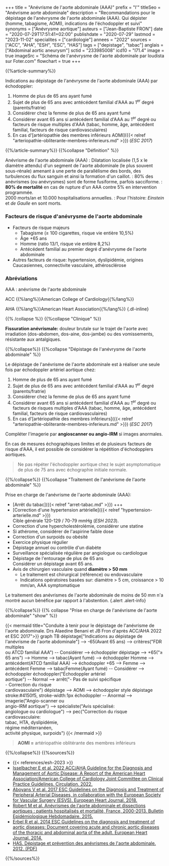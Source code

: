 +++
title = "Anévrisme de l'aorte abdominale (AAA)"
prefix = "l'"
titleSeo = "Anévrisme aorte abdominale"
description = "Recommandations pour le dépistage de l'anévrysme de l'aorte abdominale (AAA). Qui dépister (homme, tabagisme, AOMI), indications de l'échodoppler et suivi"
synonyms = ["Anévrysme aortique"]
auteurs = ["Jean-Baptiste FRON"]
date = "2020-07-29T17:51:41+02:00"
publishdate = "2020-07-29"
lastmod = "2023-11-02"
specialites = ["cardiologie"]
annees = "2022"
sources = ["ACC", "AHA", "ESH", "ESC", "HAS"]
tags = ["depistage", "tabac"]
anglais = ["Abdominal aortic aneurysm"]
sctid = "233985008"
icd10 = "I71.4"
image = true
imageSrc = "Schéma de l'anévrysme de l'aorte abdominale par loudista sur Foter.com"
flowchart = true
+++

{{%article-summary%}}

Indications au dépistage de l'anévrysme de l'aorte abdominale (AAA) par échodoppler:

1. Homme de plus de 65 ans ayant fumé
2. Sujet de plus de 65 ans avec antécédent familial d'AAA au 1<sup>er</sup> degré (parents/fratrie)
3. Considérer chez la femme de plus de 65 ans ayant fumé
4. Considérer avant 65 ans si antécédent familial d'AAA au 1<sup>er</sup> degré ou facteurs de risque multiples d'AAA (tabac, homme, âge, antécédent familial, facteurs de risque cardiovasculaires)
5. En cas d'[artériopathie des membres inférieurs AOMI]({{< relref "arteriopathie-obliterante-membres-inferieurs.md" >}}) (*ESC 2017*)

{{%/article-summary%}}
{{%collapse "Définition" %}}

Anévrisme de l'aorte abdominale (AAA)
: Dilatation localisée (1,5 x le diamètre attendu) d'un segment de l'aorte abdominale (le plus souvent sous-rénale) amenant à une perte de parallélisme des bords, des turbulences du flux sanguin et ainsi la formation d'un caillot.
: 80% des anévrismes (ou anévrysmes) sont de forme fusiforme, parfois sacciforme.
: **80% de mortalité** en cas de rupture d'un AAA contre 5% en intervention programmée.  
2000 morts/an et 10.000 hospitalisations annuelles.
: Pour l'histoire: *Einstein* et *de Gaulle* en sont morts.

### Facteurs de risque d'anévrysme de l'aorte abdominale

- Facteurs de risque majeurs
  - Tabagisme (≥ 100 cigarettes, risque vie entière 10,5%)
  - Âge +65 ans
  - Homme (ratio 13/1, risque vie entière 8,2%)
  - Antécédent familial au premier degré d'anévrysme de l'aorte abdominale
- Autres facteurs de risque: hypertension, dyslipidémie, origines Caucasiennes, connectivite vasculaire, athérosclérose

### Abréviations

AAA
: anévrisme de l'aorte abdominale

ACC
{{%lang%}}American College of Cardiology{{%/lang%}}

AHA
{{%lang%}}American Heart Association{{%/lang%}}
{.dl-inline}

{{% /collapse %}}
{{%collapse "Clinique" %}}

**Fissuration anévrismale:** douleur brutale sur le trajet de l'aorte avec irradiation (dos-abdomen, dos-aine, dos-jambe) ou des vomissements, résistante aux antalgiques.

{{%/collapse%}}
{{%collapse "Dépistage de l'anévrysme de l'aorte abdominale" %}}

Le dépistage de l'anévrisme de l'aorte abdominale est à réaliser une seule fois par échodoppler artériel aortique chez:

1. Homme de plus de 65 ans ayant fumé
2. Sujet de plus de 65 ans avec antécédent familial d'AAA au 1<sup>er</sup> degré (parents/fratrie)
3. Considérer chez la femme de plus de 65 ans ayant fumé
4. Considérer avant 65 ans si antécédent familial d'AAA au 1<sup>er</sup> degré ou facteurs de risques multiples d'AAA (tabac, homme, âge, antécédent familial, facteurs de risque cardiovasculaires)
5. En cas d'[artériopathie des membres inférieurs]({{< relref "arteriopathie-obliterante-membres-inferieurs.md" >}}) (*ESC 2017*)

Compléter l'imagerie par **angioscanner ou angio-IRM** si images anormales.

En cas de mesures échographiques limites et de plusieurs facteurs de risque d'AAA, il est possible de considérer la répétition d'échodopplers aortiques.

> Ne pas répéter l'échodoppler aortique chez le sujet asymptomatique de plus de 75 ans avec échographie initiale normale.

{{%/collapse%}}
{{%collapse "Traitement de l'anévrisme de l'aorte abdominale" %}}

Prise en charge de l'anévrisme de l'aorte abdominale (AAA):

- [Arrêt du tabac]({{< relref "arret-tabac.md" >}}) +++
- [Correction d'une hypertension artérielle]({{< relref "hypertension-arterielle.md" >}})  
  Cible générale 120-129 / 70-79 mmHg (*ESH 2023*).
- Correction d'une hypercholestérolémie, considérer une statine
- Si athérome, considérer de l'aspirine faible dose
- Correction d'un surpoids ou obésité
- Exercice physique régulier
- Dépistage annuel ou contrôle d'un diabète
- Surveillance spécialisée régulière par angiologue ou cardiologue
- Dépistage de l'entourage de plus de 65 ans  
  Considérer un dépistage avant 65 ans.
- Avis de chirurgien vasculaire quand **diamètre > 50 mm**
  - Le traitement est chirurgical (référence) ou endovasculaire
  - Indications opératoires basées sur: diamètre > 5 cm, croissance > 10 mm/an, AAA symptomatique

Le traitement des anévrismes de l'aorte abdominale de moins de 50 mm n'a montré aucun bénéfice par rapport à l'abstention.
{.alert .alert-info}

{{%/collapse%}}
{{% collapse "Prise en charge de l'anévrisme de l'aorte abdominale" "show" %}}

{{< mermaid title="Conduite à tenir pour le dépistage de l'anévrisme de l'aorte abdominale. Drs Alaedine Benani et JB Fron d'après ACC/AHA 2022 et ESC 2017">}}
graph TB
  dépistage["Indications au dépistage de<br>l'anévrisme de l'aorte abdominale"] --> -65(Avant 65 ans) --> critères("FDR multiples<br>ou ATCD familial AAA") -- Considérer --> échodoppler
  dépistage --> +65("≥ 65 ans") --> Homme --> tabac(Ayant fumé) --> échodoppler
      Homme --> antécédent(ATCD familial AAA) --> échodoppler
    +65 --> Femme --> antécédent
    Femme --> tabacFemme(Ayant fumé) -- Considérer --> échodoppler
    échodoppler("Échodoppler artériel<br>aortique") -- Normal --> arrêt("- Pas de suivi spécifique<br>- Correction du risque<br>cardiovasculaire")
    dépistage --> AOMI --> échodoppler
  style dépistage stroke:#4150f5, stroke-width:1px
    échodoppler -- Anormal --> imagerie("Angio-scanner ou<br>angio-IRM aortique") --> spécialiste("Avis spécialisé:<br>angiologue ou cardiologue") --> pec("Correction du risque<br>cardiovasculaire:<br>tabac, HTA, dyslipidémie,<br>régime méditerranéen,<br>activité physique, surpoids")
{{< /mermaid >}}

> **AOMI =** artériopathie oblitérante des membres inférieurs

{{%/collapse%}}
{{%sources%}}

- {{< references/esh-2023 >}}
- [Isselbacher E et al. 2022 ACC/AHA Guideline for the Diagnosis and Management of Aortic Disease: A Report of the American Heart Association/American College of Cardiology Joint Committee on Clinical Practice Guidelines. Circulation. 2022.](https://www.ahajournals.org/doi/10.1161/CIR.0000000000001106)
- [Aboyans V et al. 2017 ESC Guidelines on the Diagnosis and Treatment of Peripheral Arterial Diseases, in collaboration with the European Society for Vascular Surgery (ESVS). European Heart Journal. 2018.](https://doi.org/10.1093/eurheartj/ehx095)
- [Robert M et al. Anévrismes de l'aorte abdominale et dissections aortiques : patients hospitalisés et mortalité, France, 2000-2013. Bulletin Epidémiologique Hebdomadaire. 2015.](https://www.santepubliquefrance.fr/maladies-et-traumatismes/maladies-cardiovasculaires-et-accident-vasculaire-cerebral/anevrisme-de-l-aorte-abdominale/documents/article/anevrismes-de-l-aorte-abdominale-et-dissections-aortiques-patients-hospitalises-et-mortalite-france-2000-2013)
- [Erbel R et al. 2014 ESC Guidelines on the diagnosis and treatment of aortic diseases: Document covering acute and chronic aortic diseases of the thoracic and abdominal aorta of the adult. European Heart Journal. 2014.](https://doi.org/10.1093/eurheartj/ehu281)
- [HAS. Dépistage et prévention des anévrismes de l'aorte abdominale. 2012. (PDF)](https://www.has-sante.fr/upload/docs/application/pdf/2013-02/aaa_fiche_med_vfinale.pdf)

{{%/sources%}}

